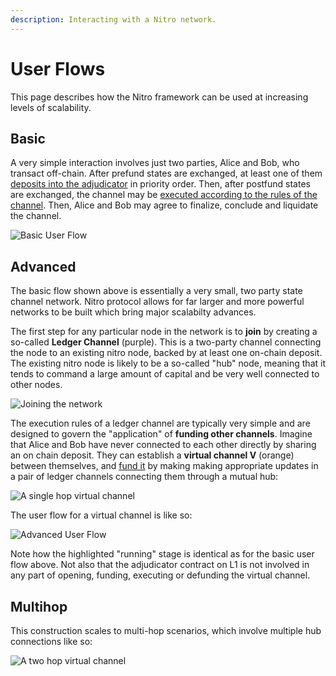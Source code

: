 ```yaml
---
description: Interacting with a Nitro network.
---
```


# User Flows

This page describes how the Nitro framework can be used at increasing levels of scalability.

## Basic

A very simple interaction involves just two parties, Alice and Bob, who transact off-chain. After prefund states are exchanged, at least one of them [deposits into the adjudicator](../protocol-tutorial/0060-funding-a-channel.md) in priority order. Then, after postfund states are exchanged, the channel may be [executed according to the rules of the channel](../protocol-tutorial/0020-execution-rules.md). Then, Alice and Bob may agree to finalize, conclude and liquidate the channel.

![Basic User Flow](./basic-user-flow.png)

<!-- fontawesome f182 Alice
fontawesome f183 Bob
fontawesome f0e3 Adjudicator #red

group prefunding
Alice-#purple>Bob: create channel
Alice<#purple-Bob: join channel
end
Alice-#red>Adjudicator: deposit
Bob-#red>Adjudicator: deposit
group postfunding
Alice-#purple>Bob: confirm deposits
Alice<#purple-Bob: confirm deposits
end
group running
Alice-#purple>Bob: update
Bob-#purple>Alice: countersign
Alice-#purple>Bob: update
Bob-#purple>Alice: countersign
end
group finalizing
Alice-#purple>Bob: finalize channel
Alice<#purple-Bob: agree
end
Alice-#red>Adjudicator: concludeAndTransferAll -->

## Advanced

The basic flow shown above is essentially a very small, two party state channel network. Nitro protocol allows for far larger and more powerful networks to be built which bring major scalabilty advances.

The first step for any particular node in the network is to **join** by creating a so-called **Ledger Channel** (purple). This is a two-party channel connecting the node to an existing nitro node, backed by at least one on-chain deposit. The existing nitro node is likely to be a so-called "hub" node, meaning that it tends to command a large amount of capital and be very well connected to other nodes.

![Joining the network](join.png)

The execution rules of a ledger channel are typically very simple and are designed to govern the "application" of **funding other channels**. Imagine that Alice and Bob have never connected to each other directly by sharing an on chain deposit. They can establish a **virtual channel V** (orange) between themselves, and [fund it](../protocol-tutorial/0060-funding-a-channel.md#fund-virtually) by making making appropriate updates in a pair of ledger channels connecting them through a mutual hub:

![A single hop virtual channel](1-hop-virtual.png)

The user flow for a virtual channel is like so:

![Advanced User Flow](advanced-user-flow.png)

<!-- fontawesome f182 Alice
fontawesome f183 Bob
fontawesome f233 Hub
fontawesome f0e3 Adjudicator #red

group prefunding
parallel
Alice-#orange>Bob: create channel
Alice-#orange>Hub:
parallel off
parallel
Alice<#orange-Bob: join channel
Hub<#orange-Bob: join channel
parallel off
parallel
Alice<#orange-Hub: join channel
Bob<#orange-Hub:
parallel off
end
group update A-H ledger to fund V
Alice-#purple>Hub: propose update
Alice<#purple-Hub: accept
end
group update B-H ledger to fund V
Bob-#purple>Hub: propose update
Bob<#purple-Hub: accept
end

group postfunding
parallel on
Alice-#orange>Bob: confirm funding
Alice<#orange-Bob:
Alice-#orange>Hub:
Alice<#orange-Hub:
parallel off
end
group #orange running
Alice-#orange>Bob: update
Bob-#orange>Alice: countersign
Alice-#orange>Bob: update
Bob-#orange>Alice: countersign
end
group finalizing
parallel
Alice-#orange>Bob: finalize channel
Alice-#orange>Hub:
parallel off
parallel
Alice<#orange-Bob: finalize channel
Hub<#orange-Bob: finalize channel
parallel off
parallel
Alice<#orange-Hub: finalize channel
Bob<#orange-Hub:
parallel off
end
end
group update A-H ledger to defund V
Alice-#purple>Hub: propose update
Alice<#purple-Hub: accept
end
group update B-H ledger to defund V
Bob-#purple>Hub: propose update
Bob<#purple-Hub: accept
end -->

Note how the highlighted "running" stage is identical as for the basic user flow above. Not also that the adjudicator contract on L1 is not involved in any part of opening, funding, executing or defunding the virtual channel.

## Multihop

This construction scales to multi-hop scenarios, which involve multiple hub connections like so:

![A two hop virtual channel](2-hop-virtual.png)
